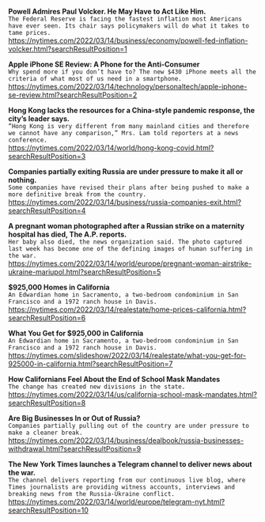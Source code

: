 **Powell Admires Paul Volcker. He May Have to Act Like Him.**\
`The Federal Reserve is facing the fastest inflation most Americans have ever seen. Its chair says policymakers will do what it takes to tame prices.`\
https://nytimes.com/2022/03/14/business/economy/powell-fed-inflation-volcker.html?searchResultPosition=1

**Apple iPhone SE Review: A Phone for the Anti-Consumer**\
`Why spend more if you don’t have to? The new $430 iPhone meets all the criteria of what most of us need in a smartphone.`\
https://nytimes.com/2022/03/14/technology/personaltech/apple-iphone-se-review.html?searchResultPosition=2

**Hong Kong lacks the resources for a China-style pandemic response, the city’s leader says.**\
`“Hong Kong is very different from many mainland cities and therefore we cannot have any comparison,” Mrs. Lam told reporters at a news conference.`\
https://nytimes.com/2022/03/14/world/hong-kong-covid.html?searchResultPosition=3

**Companies partially exiting Russia are under pressure to make it all or nothing.**\
`Some companies have revised their plans after being pushed to make a more definitive break from the country.`\
https://nytimes.com/2022/03/14/business/russia-companies-exit.html?searchResultPosition=4

**A pregnant woman photographed after a Russian strike on a maternity hospital has died, The A.P. reports.**\
`Her baby also died, the news organization said. The photo captured last week has become one of the defining images of human suffering in the war.`\
https://nytimes.com/2022/03/14/world/europe/pregnant-woman-airstrike-ukraine-mariupol.html?searchResultPosition=5

**$925,000 Homes in California**\
`An Edwardian home in Sacramento, a two-bedroom condominium in San Francisco and a 1972 ranch house in Davis.`\
https://nytimes.com/2022/03/14/realestate/home-prices-california.html?searchResultPosition=6

**What You Get for $925,000 in California**\
`An Edwardian home in Sacramento, a two-bedroom condominium in San Francisco and a 1972 ranch house in Davis.`\
https://nytimes.com/slideshow/2022/03/14/realestate/what-you-get-for-925000-in-california.html?searchResultPosition=7

**How Californians Feel About the End of School Mask Mandates**\
`The change has created new divisions in the state.`\
https://nytimes.com/2022/03/14/us/california-school-mask-mandates.html?searchResultPosition=8

**Are Big Businesses In or Out of Russia?**\
`Companies partially pulling out of the country are under pressure to make a cleaner break.`\
https://nytimes.com/2022/03/14/business/dealbook/russia-businesses-withdrawal.html?searchResultPosition=9

**The New York Times launches a Telegram channel to deliver news about the war.**\
`The channel delivers reporting from our continuous live blog, where Times journalists are providing witness accounts, interviews and breaking news from the Russia-Ukraine conflict.`\
https://nytimes.com/2022/03/14/world/europe/telegram-nyt.html?searchResultPosition=10

